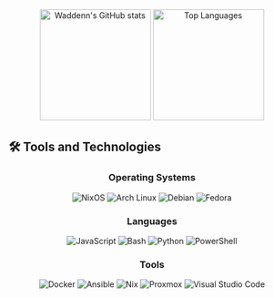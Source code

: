 <div align="center">
  <img src="https://github-readme-stats.vercel.app/api?username=Waddenn&show_icons=true&theme=transparent" alt="Waddenn's GitHub stats" height="195">
  <img src="https://github-readme-stats.vercel.app/api/top-langs/?username=Waddenn&layout=compact&theme=transparent" alt="Top Languages" height="195">
</div>

## 🛠️ Tools and Technologies

<div align="center">

  <!-- Operating Systems -->
  <h3>Operating Systems</h3>
  <img src="https://img.shields.io/badge/NixOS-5277C3?style=for-the-badge&logo=nixos&logoColor=white" alt="NixOS">
  <img src="https://img.shields.io/badge/Arch_Linux-1793D1?style=for-the-badge&logo=arch-linux&logoColor=white" alt="Arch Linux">
  <img src="https://img.shields.io/badge/Debian-A81D33?style=for-the-badge&logo=debian&logoColor=white" alt="Debian">
  <img src="https://img.shields.io/badge/Fedora-51A2DA?style=for-the-badge&logo=fedora&logoColor=white" alt="Fedora">

  <!-- Programming Languages -->
  <h3>Languages</h3>
  <img src="https://img.shields.io/badge/JavaScript-F7DF1E?style=for-the-badge&logo=javascript&logoColor=black" alt="JavaScript">
  <img src="https://img.shields.io/badge/Bash-4EAA25?style=for-the-badge&logo=gnu-bash&logoColor=white" alt="Bash">
  <img src="https://img.shields.io/badge/Python-3776AB?style=for-the-badge&logo=python&logoColor=white" alt="Python">
  <img src="https://img.shields.io/badge/PowerShell-5391FE?style=for-the-badge&logo=powershell&logoColor=white" alt="PowerShell">

  <!-- Tools -->
  <h3>Tools</h3>
  <img src="https://img.shields.io/badge/Docker-2496ED?style=for-the-badge&logo=docker&logoColor=white" alt="Docker">
  <img src="https://img.shields.io/badge/Ansible-EE0000?style=for-the-badge&logo=ansible&logoColor=white" alt="Ansible">
  <img src="https://img.shields.io/badge/Nix-5277C3?style=for-the-badge&logo=nixos&logoColor=white" alt="Nix">
  <img src="https://img.shields.io/badge/Proxmox-E57000?style=for-the-badge&logo=proxmox&logoColor=white" alt="Proxmox">
  <img src="https://img.shields.io/badge/VS_Code-0078D4?style=for-the-badge&logo=visual-studio-code&logoColor=white" alt="Visual Studio Code">

</div>


